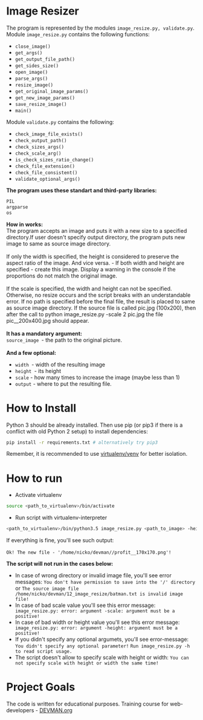 # Image Resizer

The program is represented by the modules ```image_resize.py, validate.py```.
Module ```image_resize.py``` contains the following functions:

- ```close_image()```
- ```get_args()```
- ```get_output_file_path()```
- ```get_sides_size()```
- ```open_image()```
- ```parse_args()```
- ```resize_image()```
- ```get_original_image_params()```
- ```get_new_image_params()```
- ```save_resize_image()```
- ```main()```

Module ```validate.py``` contains the following:

- ```check_image_file_exists()```
- ```check_output_path()```
- ```check_sizes_args()```
- ```check_scale_arg()```
- ```is_check_sizes_ratio_change()```
- ```check_file_extension()```
- ```check_file_consistent()```
- ```validate_optional_args()```

**The program uses these standart and third-party libraries:**

```python
PIL
argparse
os
```
**How in works:**<br/>
The program accepts an image and puts it with a new size to a specified directory.If user doesn't specify output directory, the program puts new image to same as source image directory.<br/><br/>
If only the width is specified, the height is considered to preserve the aspect ratio of the image. And vice versa. - If both width and height are specified - create this image. Display a warning in the console if the proportions do not match the original image.<br/><br/>
    If the scale is specified, the width and height can not be specified. Otherwise, no resize occurs and the script breaks with an understandable error.
    If no path is specified before the final file, the result is placed to same as source image directory. If the source file is called pic.jpg (100x200), then after the call to python image_resize.py -scale 2 pic.jpg the file pic__200x400.jpg should appear.<br/><br/>
**It has a mandatory argument:**<br/>
```source_image ```- the path to the original picture. <br/><br/>
**And a few optional:** 
- ```width ```- width of the resulting image 
- ```height ```- its height
- ```scale``` - how many times to increase the image (maybe less than 1) 
- ```output``` - where to put the resulting file. 


# How to Install

Python 3 should be already installed. Then use pip (or pip3 if there is a conflict with old Python 2 setup) to install dependencies:

```bash
pip install -r requirements.txt # alternatively try pip3
```

Remember, it is recommended to use [virtualenv/venv](https://devman.org/encyclopedia/pip/pip_virtualenv/) for better isolation.

# How to run
- Activate virtualenv
``` bash
source <path_to_virtualenv>/bin/activate
```
- Run script with virtualenv-interpreter
```bash
<path_to_virtualenv>/bin/python3.5 image_resize.py <path_to_image> -height 170 
```
If everything is fine, you'll see such output:<br/><br/>
```Ok! The new file - '/home/nicko/devman//profit__170x170.png'!```

**The script will not run in the cases below:**

- In case of wrong directory or invalid image file, you'll see error messages:
```You don't have permission to save into the '/' directory```
  or 
```The source image file /home/nicko/devman/12_image_resize/batman.txt is invalid image file!```
- In case of bad scale value you'll see this error message:
``` image_resize.py: error: argument -scale: argument must be a positive!```
- In case of bad width or height value you'll see this error message:
``` image_resize.py: error: argument -height: argument must be a positive!```
- If you didn't specify any optional argumets, you'll see error-message:
```You didn't specify any optional parameter!```
```Run image_resize.py -h to read script usage.```
- The script doesn't allow to specify scale with height or width:
```You can not specify scale with height or width the same time! ```
# Project Goals

The code is written for educational purposes. Training course for web-developers - [DEVMAN.org](https://devman.org)
